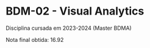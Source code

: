 # BDM-02 - Visual Analytics
Disciplina cursada em 2023-2024 (Master BDMA)

Nota final obtida: 16.92
